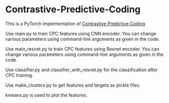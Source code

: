 # Contrastive-Predictive-Coding

This is a PyTorch implementation of [Contrastive Predictive Coding](https://arxiv.org/abs/1807.03748)

Use main.py to train CPC features using CNN encoder. You can change various parameters using command-line arguments as given in the code.

Use main_resnet.py to train CPC features using Resnet encoder. You can change various parameters using command-line arguments as given in the code.

Use classifier.py and classifier_with_resnet.py for the classification after CPC training.

Use make_clusters.py to get features and targets as pickle files.

kmeans.py is used to plot the features.

